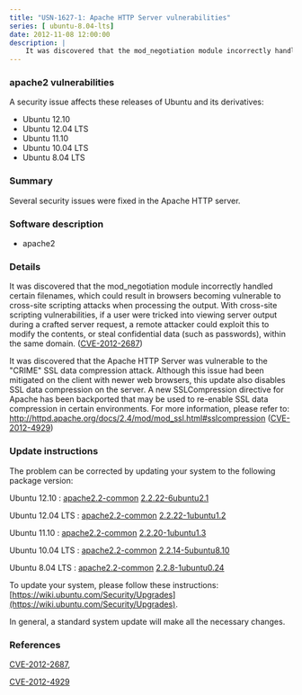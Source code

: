 ```yaml
---
title: "USN-1627-1: Apache HTTP Server vulnerabilities"
series: [ ubuntu-8.04-lts]
date: 2012-11-08 12:00:00
description: |
    It was discovered that the mod_negotiation module incorrectly handled certain filenames, which could result in browsers becoming vulnerable to cross-site scripting attacks when processing the output. With cross-site scripting vulnerabilities, if a user were tricked into viewing server output during a crafted server request, a remote attacker could exploit this to modify the contents, or steal confidential data (such as passwords), within the same domain. ([CVE-2012-2687](http://people.ubuntu.com/~ubuntu-security/cve/CVE-2012-2687))
--- 
```

 
### apache2 vulnerabilities

A security issue affects these releases of Ubuntu and its derivatives:

* Ubuntu 12.10
* Ubuntu 12.04 LTS
* Ubuntu 11.10
* Ubuntu 10.04 LTS
* Ubuntu 8.04 LTS

### Summary

Several security issues were fixed in the Apache HTTP server. 

### Software description

* apache2 

### Details

It was discovered that the mod_negotiation module incorrectly handled certain filenames, which could result in browsers becoming vulnerable to cross-site scripting attacks when processing the output. With cross-site scripting vulnerabilities, if a user were tricked into viewing server output during a crafted server request, a remote attacker could exploit this to modify the contents, or steal confidential data (such as passwords), within the same domain. ([CVE-2012-2687](http://people.ubuntu.com/~ubuntu-security/cve/CVE-2012-2687))

It was discovered that the Apache HTTP Server was vulnerable to the &quot;CRIME&quot; SSL data compression attack. Although this issue had been mitigated on the client with newer web browsers, this update also disables SSL data compression on the server. A new SSLCompression directive for Apache has been backported that may be used to re-enable SSL data compression in certain environments. For more information, please refer to: http://httpd.apache.org/docs/2.4/mod/mod_ssl.html#sslcompression ([CVE-2012-4929](http://people.ubuntu.com/~ubuntu-security/cve/CVE-2012-4929)) 

### Update instructions

The problem can be corrected by updating your system to the following package version:

Ubuntu 12.10
 : [apache2.2-common](https://launchpad.net/ubuntu/+source/apache2) <span> [2.2.22-6ubuntu2.1](https://launchpad.net/ubuntu/+source/apache2/2.2.22-6ubuntu2.1) </span> 

Ubuntu 12.04 LTS
 : [apache2.2-common](https://launchpad.net/ubuntu/+source/apache2) <span> [2.2.22-1ubuntu1.2](https://launchpad.net/ubuntu/+source/apache2/2.2.22-1ubuntu1.2) </span> 

Ubuntu 11.10
 : [apache2.2-common](https://launchpad.net/ubuntu/+source/apache2) <span> [2.2.20-1ubuntu1.3](https://launchpad.net/ubuntu/+source/apache2/2.2.20-1ubuntu1.3) </span> 

Ubuntu 10.04 LTS
 : [apache2.2-common](https://launchpad.net/ubuntu/+source/apache2) <span> [2.2.14-5ubuntu8.10](https://launchpad.net/ubuntu/+source/apache2/2.2.14-5ubuntu8.10) </span> 

Ubuntu 8.04 LTS
 : [apache2.2-common](https://launchpad.net/ubuntu/+source/apache2) <span> [2.2.8-1ubuntu0.24](https://launchpad.net/ubuntu/+source/apache2/2.2.8-1ubuntu0.24) </span> 

To update your system, please follow these instructions: [https://wiki.ubuntu.com/Security/Upgrades](https://wiki.ubuntu.com/Security/Upgrades).

In general, a standard system update will make all the necessary changes. 

### References

 [CVE-2012-2687](http://people.ubuntu.com/~ubuntu-security/cve/CVE-2012-2687), 

 [CVE-2012-4929](http://people.ubuntu.com/~ubuntu-security/cve/CVE-2012-4929)
 

